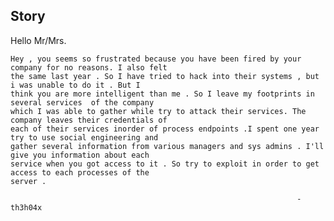 ## Story

Hello Mr/Mrs.

    Hey , you seems so frustrated because you have been fired by your company for no reasons. I also felt 
    the same last year . So I have tried to hack into their systems , but i was unable to do it . But I
    think you are more intelligent than me . So I leave my footprints in several services  of the company
    which I was able to gather while try to attack their services. The company leaves their credentials of
    each of their services inorder of process endpoints .I spent one year try to use social engineering and 
    gather several information from various managers and sys admins . I'll give you information about each 
    service when you got access to it . So try to exploit in order to get access to each processes of the 
    server .

                                                                    - th3h04x
